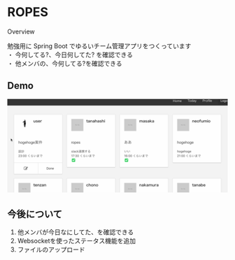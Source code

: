 ROPES
====

Overview

勉強用に Spring Boot でゆるいチーム管理アプリをつくっています  
・ 今何してる?、今日何してた? を確認できる  
・ 他メンバの、今何してる?を確認できる  

## Demo

![まだ作成中だよ](https://github.com/sakuraicampesinos/mississippi/blob/master/1029.gif)

## 今後について

1. 他メンバが今日なにしてた、を確認できる
2. Websocketを使ったステータス機能を追加
3. ファイルのアップロード
